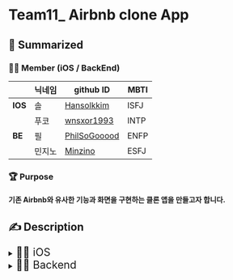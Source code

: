 #  Team11_ Airbnb clone App

## 📑 Summarized 
### 🤼‍♂️ Member (iOS / BackEnd)
|  | 닉네임 | github ID | MBTI |
| --- | --- | --- | --- |
| **IOS** | 솔 | [Hansolkkim](https://github.com/Hansolkkim) | ISFJ |
|  | 푸코 | [wnsxor1993](https://github.com/wnsxor1993) | INTP |
| **BE** | 필 | [PhilSoGooood](https://github.com/PhilSoGooood) | ENFP |
|  | 민지노 | [Minzino](https://github.com/Minzino) | ESFJ |

### 🏆 Purpose
#### 기존 Airbnb와 유사한 기능과 화면을 구현하는 클론 앱을 만들고자 합니다. 


## ✍️ Description 
<details>
<summary><span style="font-size:150%"> 🧑‍💻 iOS </summary></span>
<div markdown="1">

### 🔥 iOS's Purpose
- **MVC 패턴을 기반으로 최대한 많은 화면과 기능을 구현하는 것과 전부 코드로 작성하는 것을 목표로 작업 진행**

### 📋 Main Work
- AlamoFire를 이용한 네트워킹
- MapKit을 활용하여 장소 자동 서칭 기능 구현
- CLLocation을 통해 사용자 위치 정보 권한 요청 및 데이터 가공 기능 구현
- Custom CalendarView 구현
- CompositionalLayout 활용 및 dataSource 로직 분리
    
### 💾 DailyScrum
[노션 링크_ 일별 작업 진행 사항](https://sticky-pajama-dc0.notion.site/099e80f32cd741388309c0ad2b6c20b4?v=bcc2b7f8465d4159b0f8ebc9fe26018f)

### 📝 Summary
1. HomeView
    - CLLocation을 통해 사용자 위치 권한 요청 및 정보 데이터 관리 기능 구현
        - 위치 권한 denied 시, Alert를 띄워 설정창으로 이동할 수 있게 구현
        - 사용자 위치 정보 데이터 관리 객체 구현
    - 한 화면에 여러 CollectionView가 필요하여 `UICollectionViewCompositionalLayout`을 활용하여 화면 구성
    - UISearchBar를 button 형태로 활용
    
2. BrowseView
    - UISearchController를 통해 searchBar 구현
        - 화면 전환 시, searchBar를 firstResponder로 지정하여 키보드가 바로 출력되도록 구현
    - Mapkit을 활용하여 장소에 대한 자동 서칭 기능 구현
        - 기존 화면은 자동으로 인기 장소를 보여주는 화면이나, 서칭 시에 자동 서칭 화면으로 전환되도록 구현
        - MKLocalSearchCompleter와 Completion 배열을 관리하는 manager 객체를 분리


3. DecidingOptionsView
    - Custom CalendarView를 구현하여 체크인/ 체크아웃 날짜를 선택할 수 있는 기능 구현
    - Delegate 패턴을 이용해 View와 Controller, UseCase 간 데이터를 주고 받도록 구현

4. AccomodationsView
    - 이전 화면에서 선택한 Option들을 넘겨받아 화면을 구성하도록 구현
    
5. DetailPageView
    - dataSource가 VC의 코드와 분리되어 있는 상태에서 Cell 내부의 프로퍼티의 액션을 연결하기 위해 delegate 활용
    - Custom ToolBar 구현
        - 단순 button이 아닌, customView를 UIBarButtonItem으로 할당

|HomeView|BrowseView1(검색전)|BrowseView2(검색후)|
|---|---|---|
|<img src="https://user-images.githubusercontent.com/92504186/172555626-c3f1d257-bc19-47da-930d-7a795e694590.jpg" alt="SS 2022-06-08 PM 03 33 54" width="100%;" />|<img src="https://user-images.githubusercontent.com/92504186/172573654-15bbfb5d-bb00-453d-adf8-bce7037b0fda.jpg" alt="SS 2022-06-08 PM 05 46 10" width="100%;" />|<img src="https://user-images.githubusercontent.com/92504186/172573807-5c3be300-06ea-410d-8934-f920ee5f3f0a.jpg" alt="SS 2022-06-08 PM 05 47 14" width="100%;" />|



|DecidingOptionsView(CalendarView)|Accomodations|DetailPageView|
|---|---|---|
|<img src="https://user-images.githubusercontent.com/92504186/172574209-9566550c-0f08-4e2a-87d1-aeaf3b169ccc.jpg" alt="SS 2022-06-08 PM 05 49 25" width="100%;" />|<img src="https://user-images.githubusercontent.com/92504186/172556620-44cdc920-a530-4112-9d0e-28bde42f9e2a.jpg" alt="SS 2022-06-08 PM 04 23 32" width="100%;" />|<img src="https://user-images.githubusercontent.com/92504186/172555940-a2d45376-1fb1-4910-814d-d0ea011b68a5.jpg" alt="SS 2022-06-08 PM 04 20 19" width="100%;" />|

</div>
</details>

<details>
<summary><span style="font-size:150%"> 🧑‍💻 Backend </summary></span>
<div markdown="1">
BE분들 내용은 여기다가 작성하시면 됩니다!

</div>
</details>

